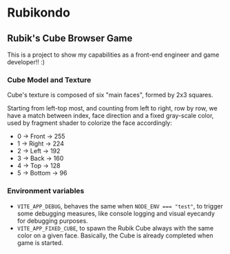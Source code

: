 # Rubikondo
## Rubik's Cube Browser Game

This is a project to show my capabilities as a front-end engineer and game developer!! :)

### Cube Model and Texture

Cube's texture is composed of six "main faces", formed by 2x3 squares.

Starting from left-top most, and counting from left to right, row by row,
we have a match between index, face direction and a fixed gray-scale color, used
by fragment shader to colorize the face accordingly:
- 0 -> Front -> 255
- 1 -> Right -> 224
- 2 -> Left -> 192
- 3 -> Back -> 160
- 4 -> Top -> 128
- 5 -> Bottom -> 96

### Environment variables
- `VITE_APP_DEBUG`, behaves the same when `NODE_ENV === "test"`, to trigger some debugging measures, like console logging and visual eyecandy for debugging purposes.
- `VITE_APP_FIXED_CUBE`, to spawn the Rubik Cube always with the same color on a given face. Basically, the Cube is already completed when game is started.